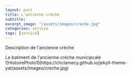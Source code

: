 ```yaml
---
layout: post
title: L'ancienne crèche
subtitle:
excerpt_image: "/assets/images/creche.jpg"
categories: service
tags: [service]
---
```


Description de l'ancienne crèche

<figcaption>Le batiment de l'ancienne créche municipcale</figcaption>
![HistoirePhoto1](https://chclamecy.github.io/jekyll-theme-yat/assets/images/creche.jpg)
